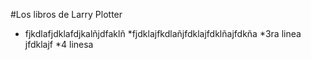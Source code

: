 #Los libros de Larry Plotter

* fjkdlafjdklafdjkalñjdfaklñ
*fjdklajfkdlañjfdklajfdklñajfdkña
*3ra linea jfdklajf
*4 linesa
